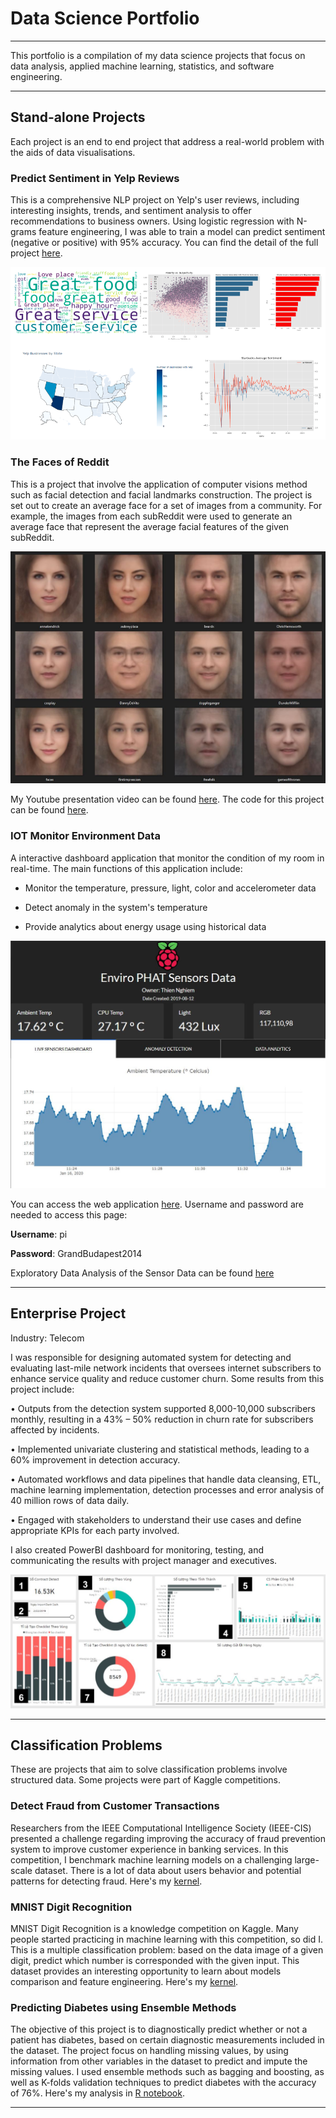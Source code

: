 # Data Science Portfolio
---

This portfolio is a compilation of my data science projects that focus on data analysis, applied machine learning, statistics, and software engineering. 

---

## Stand-alone Projects

Each project is an end to end project that address a real-world problem with the aids of data visualisations.

### Predict Sentiment in Yelp Reviews

This is a comprehensive NLP project on Yelp's user reviews, including interesting insights, trends, and sentiment analysis to offer recommendations to business owners. Using logistic regression with N-grams feature engineering, I was able to train a model can predict sentiment (negative or positive) with 95% accuracy. You can find the detail of the full project [here](https://github.com/GrandPurpleOcelot/yelp_sentiment).

[![sentiment](/images/sentiment.png)](https://github.com/GrandPurpleOcelot/yelp_sentiment)

### The Faces of Reddit

This is a project that involve the application of computer visions method such as facial detection and facial landmarks construction. The project is set out to create an average face for a set of images from a community. For example, the images from each subReddit were used to generate an average face that represent the average facial features of the given subReddit.

[![img1](/images/faces_of_reddit.JPG)](https://github.com/GrandPurpleOcelot/faces_of_reddit)

My Youtube presentation video can be found [here](https://www.youtube.com/watch?v=WG-p9Y0-Xvk&t=114s). The code for this project can be found [here](https://github.com/GrandPurpleOcelot/faces_of_reddit). 

### IOT Monitor Environment Data

A interactive dashboard application that monitor the condition of my room in real-time. The main functions of this application include:

* Monitor the temperature, pressure, light, color and accelerometer data

* Detect anomaly in the system's temperature

* Provide analytics about energy usage using historical data

[![img2](/images/iot.JPG)](https://canescent-cow-0653.dataplicity.io)

You can access the web application [here](https://canescent-cow-0653.dataplicity.io). Username and password are needed to access this page:

**Username**: pi

**Password**: GrandBudapest2014

Exploratory Data Analysis of the Sensor Data can be found [here](https://grandpurpleocelot.github.io/IOTanlysis.github.io/)

---

## Enterprise Project

Industry: Telecom

I was responsible for designing automated system for detecting and evaluating last-mile network incidents that oversees internet subscribers to enhance service quality and reduce customer churn. Some results from this project include:

•	Outputs from the detection system supported 8,000-10,000 subscribers monthly, resulting in a 43% – 50% reduction in churn rate for subscribers affected by incidents. 

•	Implemented univariate clustering and statistical methods, leading to a 60% improvement in detection accuracy.

•	Automated workflows and data pipelines that handle data cleansing, ETL, machine learning implementation, detection processes and error analysis of 40 million rows of data daily.

•	Engaged with stakeholders to understand their use cases and define appropriate KPIs for each party involved. 

I also created PowerBI dashboard for monitoring, testing, and communicating the results with project manager and executives.

![img3](/images/rkn.jpg)

---

## Classification Problems

These are projects that aim to solve classification problems involve structured data. Some projects were part of Kaggle competitions.

### Detect Fraud from Customer Transactions

Researchers from the IEEE Computational Intelligence Society (IEEE-CIS) presented a challenge regarding improving the accuracy of fraud prevention system to improve customer experience in banking services. In this competition, I benchmark machine learning models on a challenging large-scale dataset. There is a lot of data about users behavior and potential patterns for detecting fraud. Here's my [kernel](https://www.kaggle.com/suoires1/fraud-detection-eda-and-modeling).

### MNIST Digit Recognition

MNIST Digit Recognition is a knowledge competition on Kaggle. Many people started practicing in machine learning with this competition, so did I. This is a multiple classification problem: based on the data image of a given digit, predict which number is corresponded with the given input. This dataset provides an interesting opportunity to learn about models comparison and feature engineering. Here's my [kernel](https://www.kaggle.com/suoires1/mnist-a-gentle-introduction-to-classification).

### Predicting Diabetes using Ensemble Methods

The objective of this project is to diagnostically predict whether or not a patient has diabetes, based on certain diagnostic measurements included in the dataset. The project focus on handling missing values, by using information from other variables in the dataset to predict and impute the missing values. I used ensemble methods such as bagging and boosting, as well as K-folds validation techniques to predict diabetes with the accuracy of 76%. Here's my analysis in [R notebook](https://grandpurpleocelot.github.io/predicting-diabetes.github.io/).


---

